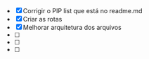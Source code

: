 - [x] Corrigir o PIP list que está no readme.md
- [X] Criar as rotas
- [X] Melhorar arquitetura dos arquivos
- [ ] 
- [ ] 
- [ ] 